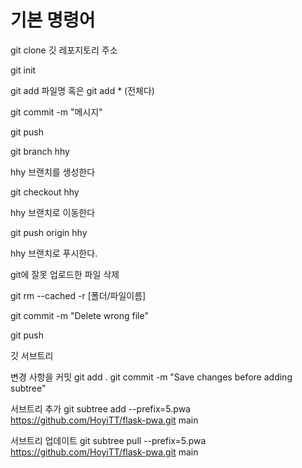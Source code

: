 # 기본 명령어

git clone 깃 레포지토리 주소

git init 

git add 파일명
혹은
git add * (전체다)

git commit -m "메시지"

git push

git branch hhy

hhy 브랜치를 생성한다

git checkout hhy

hhy 브랜치로 이동한다

git push origin hhy

hhy 브랜치로 푸시한다.

git에 잘못 업로드한 파일 삭제

git rm --cached -r [폴더/파일이름]

git commit -m "Delete wrong file"

git push

깃 서브트리

변경 사항을 커밋
git add .
git commit -m "Save changes before adding subtree"

서브트리 추가
git subtree add --prefix=5.pwa https://github.com/HoyiTT/flask-pwa.git main

서브트리 업데이트
git subtree pull --prefix=5.pwa https://github.com/HoyiTT/flask-pwa.git main
